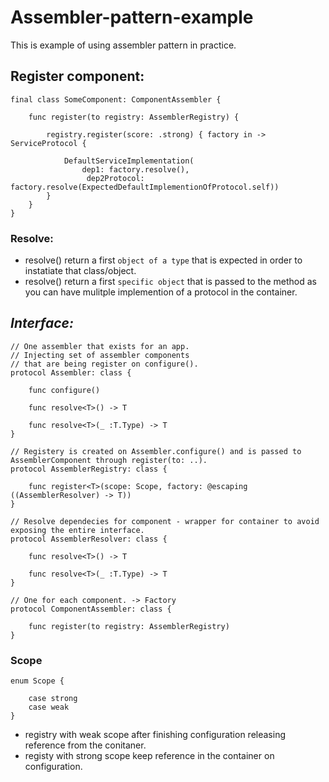 # Assembler-pattern-example
This is example of using assembler pattern in practice.

## Register component:

```
final class SomeComponent: ComponentAssembler {

    func register(to registry: AssemblerRegistry) {
    
        registry.register(score: .strong) { factory in -> ServiceProtocol {
        
            DefaultServiceImplementation(
                dep1: factory.resolve(),
                 dep2Protocol: factory.resolve(ExpectedDefaultImplementionOfProtocol.self))
        }
    }
}
```
### Resolve:
- resolve() return a first `object of a type` that is expected in order to instatiate that class/object.
- resolve() return a first `specific object` that is passed to the method as you can have mulitple implemention of a protocol in the container.

## *Interface:*
```
// One assembler that exists for an app.
// Injecting set of assembler components
// that are being register on configure().
protocol Assembler: class {

    func configure()

    func resolve<T>() -> T

    func resolve<T>(_ :T.Type) -> T
}

// Registery is created on Assembler.configure() and is passed to AssemblerComponent through register(to: ..).
protocol AssemblerRegistry: class {

    func register<T>(scope: Scope, factory: @escaping ((AssemblerResolver) -> T))
}

// Resolve dependecies for component - wrapper for container to avoid exposing the entire interface.
protocol AssemblerResolver: class {

    func resolve<T>() -> T

    func resolve<T>(_ :T.Type) -> T
}

// One for each component. -> Factory
protocol ComponentAssembler: class {

    func register(to registry: AssemblerRegistry)
}
```
### Scope
```
enum Scope {

    case strong
    case weak
}
```

- registry with weak scope after finishing configuration releasing reference from the conitaner.
- registy with strong scope keep reference in the container on configuration.
